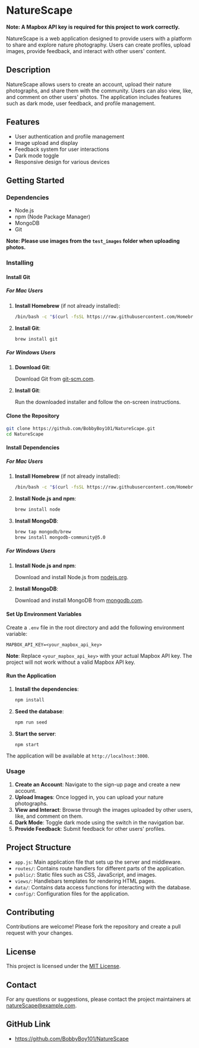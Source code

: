 # NatureScape

**Note: A Mapbox API key is required for this project to work correctly.**

NatureScape is a web application designed to provide users with a platform to share and explore nature photography. Users can create profiles, upload images, provide feedback, and interact with other users' content.

## Description

NatureScape allows users to create an account, upload their nature photographs, and share them with the community. Users can also view, like, and comment on other users' photos. The application includes features such as dark mode, user feedback, and profile management.

## Features

- User authentication and profile management
- Image upload and display
- Feedback system for user interactions
- Dark mode toggle
- Responsive design for various devices

## Getting Started

### Dependencies

- Node.js
- npm (Node Package Manager)
- MongoDB
- Git

**Note: Please use images from the `test_images` folder when uploading photos.**

### Installing

#### Install Git

##### For Mac Users

1. **Install Homebrew** (if not already installed):

    ```bash
    /bin/bash -c "$(curl -fsSL https://raw.githubusercontent.com/Homebrew/install/HEAD/install.sh)"
    ```

2. **Install Git**:

    ```bash
    brew install git
    ```

##### For Windows Users

1. **Download Git**:

    Download Git from [git-scm.com](https://git-scm.com/download/win).

2. **Install Git**:

    Run the downloaded installer and follow the on-screen instructions.

#### Clone the Repository

```bash
git clone https://github.com/BobbyBoy101/NatureScape.git
cd NatureScape
```

#### Install Dependencies

##### For Mac Users

1. **Install Homebrew** (if not already installed):

    ```bash
    /bin/bash -c "$(curl -fsSL https://raw.githubusercontent.com/Homebrew/install/HEAD/install.sh)"
    ```

2. **Install Node.js and npm**:

    ```bash
    brew install node
    ```

3. **Install MongoDB**:

    ```bash
    brew tap mongodb/brew
    brew install mongodb-community@5.0
    ```

##### For Windows Users

1. **Install Node.js and npm**:

    Download and install Node.js from [nodejs.org](https://nodejs.org/).

2. **Install MongoDB**:

    Download and install MongoDB from [mongodb.com](https://www.mongodb.com/try/download/community).

#### Set Up Environment Variables

Create a `.env` file in the root directory and add the following environment variable:

```env
MAPBOX_API_KEY=<your_mapbox_api_key>
```

**Note**: Replace `<your_mapbox_api_key>` with your actual Mapbox API key. The project will not work without a valid Mapbox API key.

#### Run the Application

1. **Install the dependencies**:

    ```bash
    npm install
    ```

2. **Seed the database**:

    ```bash
    npm run seed
    ```

3. **Start the server**:

    ```bash
    npm start
    ```

The application will be available at `http://localhost:3000`.

### Usage

1. **Create an Account**: Navigate to the sign-up page and create a new account.
2. **Upload Images**: Once logged in, you can upload your nature photographs.
3. **View and Interact**: Browse through the images uploaded by other users, like, and comment on them.
4. **Dark Mode**: Toggle dark mode using the switch in the navigation bar.
5. **Provide Feedback**: Submit feedback for other users' profiles.

## Project Structure

- `app.js`: Main application file that sets up the server and middleware.
- `routes/`: Contains route handlers for different parts of the application.
- `public/`: Static files such as CSS, JavaScript, and images.
- `views/`: Handlebars templates for rendering HTML pages.
- `data/`: Contains data access functions for interacting with the database.
- `config/`: Configuration files for the application.

## Contributing

Contributions are welcome! Please fork the repository and create a pull request with your changes.

## License

This project is licensed under the [MIT License](LICENSE).

## Contact
For any questions or suggestions, please contact the project maintainers at [natureScape@example.com](mailto:natureScape@gmail.com).

## GitHub Link
- https://github.com/BobbyBoy101/NatureScape